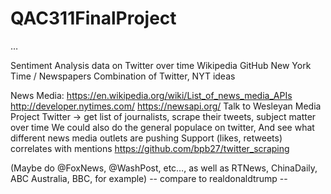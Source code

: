 # QAC311FinalProject

…

Sentiment Analysis data on Twitter over time
Wikipedia
GitHub
New York Time / Newspapers 
Combination of Twitter, NYT ideas


News Media:
https://en.wikipedia.org/wiki/List_of_news_media_APIs
http://developer.nytimes.com/
https://newsapi.org/
Talk to Wesleyan Media Project
Twitter → get list of journalists, scrape their tweets, subject matter over time
We could also do the general populace on twitter,
And see what different news media outlets are pushing
Support (likes, retweets) correlates with mentions
https://github.com/bpb27/twitter_scraping


(Maybe do @FoxNews, @WashPost, etc…, as well as RTNews, ChinaDaily, ABC Australia, BBC, for example)
-- compare to realdonaldtrump --
